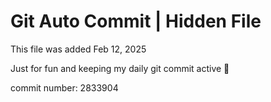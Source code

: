 # Git Auto Commit | Hidden File

This file was added Feb 12, 2025

Just for fun and keeping my daily git commit active 🤪

commit number: 2833904

